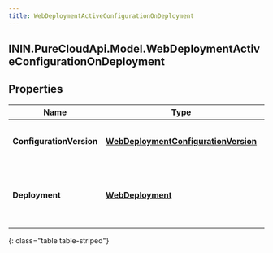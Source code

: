 ```yaml
---
title: WebDeploymentActiveConfigurationOnDeployment
---
```

## ININ.PureCloudApi.Model.WebDeploymentActiveConfigurationOnDeployment

## Properties

|Name | Type | Description | Notes|
|------------ | ------------- | ------------- | -------------|
| **ConfigurationVersion** | [**WebDeploymentConfigurationVersion**](WebDeploymentConfigurationVersion.html) | The active configuration on a deployment | [optional] |
| **Deployment** | [**WebDeployment**](WebDeployment.html) | The web deployment associated with the active configuration | [optional] |
{: class="table table-striped"}



